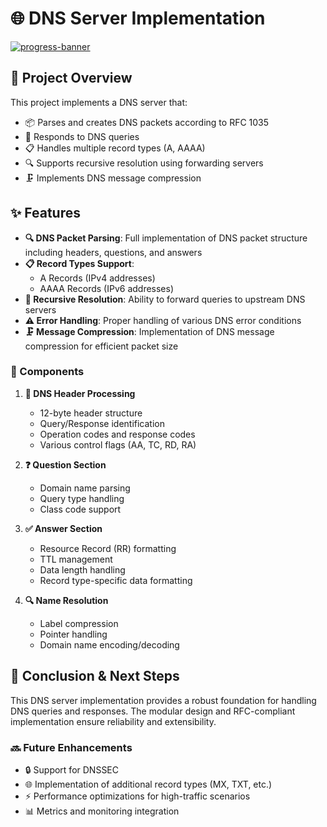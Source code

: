 # 🌐 DNS Server Implementation

[![progress-banner](https://backend.codecrafters.io/progress/dns-server/2204d057-36c3-40cf-81ea-892532c3fbb6)](https://app.codecrafters.io/users/codecrafters-bot?r=2qF)

## 📝 Project Overview

This project implements a DNS server that:
- 📦 Parses and creates DNS packets according to RFC 1035
- 🔄 Responds to DNS queries
- 📋 Handles multiple record types (A, AAAA)
- 🔍 Supports recursive resolution using forwarding servers
- 🗜️ Implements DNS message compression


## ✨ Features

- **🔍 DNS Packet Parsing**: Full implementation of DNS packet structure including headers, questions, and answers
- **📋 Record Types Support**: 
  - A Records (IPv4 addresses)
  - AAAA Records (IPv6 addresses)
- **🔄 Recursive Resolution**: Ability to forward queries to upstream DNS servers
- **⚠️ Error Handling**: Proper handling of various DNS error conditions
- **🗜️ Message Compression**: Implementation of DNS message compression for efficient packet size


### 🔧 Components

1. **📝 DNS Header Processing**
   - 12-byte header structure
   - Query/Response identification
   - Operation codes and response codes
   - Various control flags (AA, TC, RD, RA)

2. **❓ Question Section**
   - Domain name parsing
   - Query type handling
   - Class code support

3. **✅ Answer Section**
   - Resource Record (RR) formatting
   - TTL management
   - Data length handling
   - Record type-specific data formatting

4. **🔍 Name Resolution**
   - Label compression
   - Pointer handling
   - Domain name encoding/decoding


## 🎯 Conclusion & Next Steps

This DNS server implementation provides a robust foundation for handling DNS queries and responses. The modular design and RFC-compliant implementation ensure reliability and extensibility.

### 🔜 Future Enhancements
- 🔒 Support for DNSSEC
- 🌐 Implementation of additional record types (MX, TXT, etc.)
- ⚡ Performance optimizations for high-traffic scenarios
- 📊 Metrics and monitoring integration